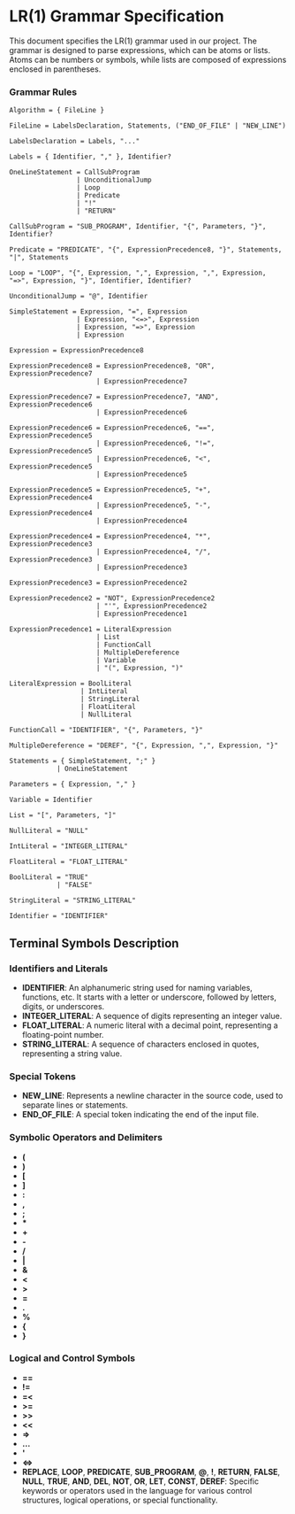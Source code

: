 # LR(1) Grammar Specification

This document specifies the LR(1) grammar used in our project. The grammar is designed to parse expressions, which can be atoms or lists. Atoms can be numbers or symbols, while lists are composed of expressions enclosed in parentheses.

### Grammar Rules

```ebnf
Algorithm = { FileLine }

FileLine = LabelsDeclaration, Statements, ("END_OF_FILE" | "NEW_LINE")

LabelsDeclaration = Labels, "..."

Labels = { Identifier, "," }, Identifier?

OneLineStatement = CallSubProgram
                 | UnconditionalJump
                 | Loop
                 | Predicate
                 | "!"
                 | "RETURN"

CallSubProgram = "SUB_PROGRAM", Identifier, "{", Parameters, "}", Identifier?

Predicate = "PREDICATE", "{", ExpressionPrecedence8, "}", Statements, "|", Statements

Loop = "LOOP", "{", Expression, ",", Expression, ",", Expression, "=>", Expression, "}", Identifier, Identifier?

UnconditionalJump = "@", Identifier

SimpleStatement = Expression, "=", Expression
                 | Expression, "<=>", Expression
                 | Expression, "=>", Expression
                 | Expression

Expression = ExpressionPrecedence8

ExpressionPrecedence8 = ExpressionPrecedence8, "OR", ExpressionPrecedence7
                      | ExpressionPrecedence7

ExpressionPrecedence7 = ExpressionPrecedence7, "AND", ExpressionPrecedence6
                      | ExpressionPrecedence6

ExpressionPrecedence6 = ExpressionPrecedence6, "==", ExpressionPrecedence5
                      | ExpressionPrecedence6, "!=", ExpressionPrecedence5
                      | ExpressionPrecedence6, "<", ExpressionPrecedence5
                      | ExpressionPrecedence5

ExpressionPrecedence5 = ExpressionPrecedence5, "+", ExpressionPrecedence4
                      | ExpressionPrecedence5, "-", ExpressionPrecedence4
                      | ExpressionPrecedence4

ExpressionPrecedence4 = ExpressionPrecedence4, "*", ExpressionPrecedence3
                      | ExpressionPrecedence4, "/", ExpressionPrecedence3
                      | ExpressionPrecedence3

ExpressionPrecedence3 = ExpressionPrecedence2

ExpressionPrecedence2 = "NOT", ExpressionPrecedence2
                      | "'", ExpressionPrecedence2
                      | ExpressionPrecedence1

ExpressionPrecedence1 = LiteralExpression
                      | List
                      | FunctionCall
                      | MultipleDereference
                      | Variable
                      | "(", Expression, ")"

LiteralExpression = BoolLiteral
                  | IntLiteral
                  | StringLiteral
                  | FloatLiteral
                  | NullLiteral

FunctionCall = "IDENTIFIER", "{", Parameters, "}"

MultipleDereference = "DEREF", "{", Expression, ",", Expression, "}"

Statements = { SimpleStatement, ";" }
            | OneLineStatement

Parameters = { Expression, "," }

Variable = Identifier

List = "[", Parameters, "]"

NullLiteral = "NULL"

IntLiteral = "INTEGER_LITERAL"

FloatLiteral = "FLOAT_LITERAL"

BoolLiteral = "TRUE"
            | "FALSE"

StringLiteral = "STRING_LITERAL"

Identifier = "IDENTIFIER"
```

## Terminal Symbols Description

### Identifiers and Literals

- **IDENTIFIER**: An alphanumeric string used for naming variables, functions, etc. It starts with a letter or underscore, followed by letters, digits, or underscores.
- **INTEGER_LITERAL**: A sequence of digits representing an integer value.
- **FLOAT_LITERAL**: A numeric literal with a decimal point, representing a floating-point number.
- **STRING_LITERAL**: A sequence of characters enclosed in quotes, representing a string value.

### Special Tokens

- **NEW_LINE**: Represents a newline character in the source code, used to separate lines or statements.
- **END_OF_FILE**: A special token indicating the end of the input file.

### Symbolic Operators and Delimiters

- **(**
- **)**
- **[**
- **]**
- **:**
- **,**
- **;**
- **\***
- **+**
- **-**
- **/**
- **|**
- **&**
- **<**
- **>**
- **=**
- **.**
- **%**
- **{**
- **}**

### Logical and Control Symbols

- **==** 
- **!=**
- **=<**
- **>=**
- **>>**
- **<<**
- **=>**
- **...**
- **'**
- **<=>**
- **REPLACE**, **LOOP**, **PREDICATE**, **SUB_PROGRAM**, **@**, **!**, **RETURN**, **FALSE**, **NULL**, **TRUE**, **AND**, **DEL**, **NOT**, **OR**, **LET**, **CONST**, **DEREF**: Specific keywords or operators used in the language for various control structures, logical operations, or special functionality.



